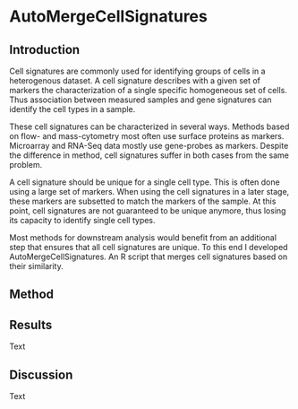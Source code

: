 # AutoMergeCellSignatures
## Introduction
Cell signatures are commonly used for identifying groups of cells in a heterogenous dataset. A cell signature describes with a given set of markers the characterization of a single specific homogeneous set of cells. Thus association between measured samples and gene signatures can identify the cell types in a sample.

These cell signatures can be characterized in several ways. Methods based on flow- and mass-cytometry most often use surface proteins as markers. Microarray and RNA-Seq data mostly use gene-probes as markers. Despite the difference in method, cell signatures suffer in both cases from the same problem.

A cell signature should be unique for a single cell type. This is often done using a large set of markers. When using the cell signatures in a later stage, these markers are subsetted to match the markers of the sample. At this point, cell signatures are not guaranteed to be unique anymore, thus losing its capacity to identify single cell types.

Most methods for downstream analysis would benefit from an additional step that ensures that all cell signatures are unique. To this end I developed AutoMergeCellSignatures. An R script that merges cell signatures based on their similarity.

## Method

## Results
Text

## Discussion
Text
